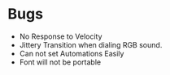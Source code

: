 # Bugs
- No Response to Velocity
- Jittery Transition when dialing RGB sound.
- Can not set Automations Easily
- Font will not be portable

